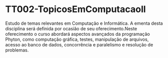 # TT002-TopicosEmComputacaoll
Estudo de temas relevantes em Computação e Informática. A ementa desta disciplina será definida por ocasião de seu oferecimento.Neste oferecimento o curso abordará aspectos avançados da programação Phyton, como computação gráfica, testes, manipulação de arquivos, acesso ao banco de dados, concorrência e paralelismo e resolução de problemas.
